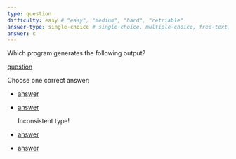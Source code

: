 ```yaml
---
type: question
difficulty: easy # "easy", "medium", "hard", "retriable"
answer-type: single-choice # single-choice, multiple-choice, free-text, multiple-free-texts, program
answer: c
---
```


Which program generates the following output?

[question](dot/dot.c.evy "evy:svg")

Choose one correct answer:

- [answer](dot/dot.a.evy "evy:source")
- [answer](dot/dot.b.evy "evy:text")

  Inconsistent type!

- [answer](dot/dot.c.evy "evy:source")
- [answer](dot/dot.d.evy "evy:source")
